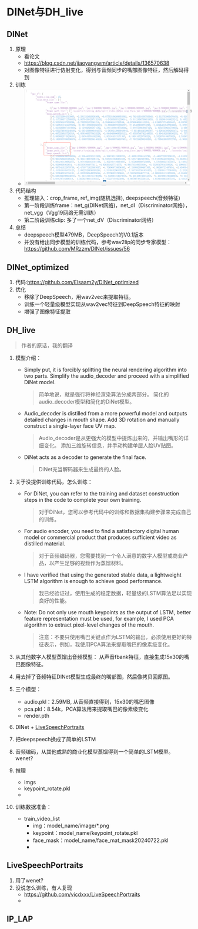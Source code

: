 # DINet与DH_live

## DINet
1. 原理
   - 看论文
   - https://blog.csdn.net/jiaoyangwm/article/details/136570638
   - 对图像特征进行仿射变化，得到与音频同步的嘴部图像特征，然后解码得到
2. 训练
   - ![](.images/1b96e981.png)
3. 代码结构
   - 推理输入：crop_frame, ref_img(随机选择), deepspeech(音频特征)
   - 第一阶段训练frame：net_g(DINet网络)，net_dI（Discriminator网络），net_vgg（Vgg19网络无需训练）
   - 第二阶段训练clip: 多了一个net_dV（Discriminator网络）
3. 总结
   - deepspeech模型479MB，DeepSpeech的V0.1版本 
   - 并没有给出同步模型的训练代码，参考wav2lip的同步专家模型：https://github.com/MRzzm/DINet/issues/56

## DINet_optimized
1. 代码:https://github.com/Elsaam2y/DINet_optimized
2. 优化
   - 移除了DeepSpeech，用wav2vec来提取特征。
   - 训练一个轻量级模型实现从wav2vec特征到DeepSpeech特征的映射
   - 增强了图像特征提取

## DH_live
> 作者的原话，我的翻译
1. 模型介绍：
   - Simply put, it is forcibly splitting the neural rendering algorithm into two parts. Simplify the audio_decoder and proceed with a simplified DiNet model. 
      > 简单地说，就是强行将神经渲染算法分成两部分。 简化的audio_decoder模型和简化的DiNet模型。
   - Audio_decoder is distilled from a more powerful model and outputs detailed changes in mouth shape. Add 3D rotation and manually construct a single-layer face UV map. 
      > Audio_decoder是从更强大的模型中提炼出来的，并输出嘴形的详细变化。 添加三维旋转信息，并手动构建单层人脸UV贴图。
   - DiNet acts as a decoder to generate the final face.
      > DiNet充当解码器来生成最终的人脸。
2. 关于没提供训练代码，怎么训练：
   - For DiNet, you can refer to the training and dataset construction steps in the code to complete your own training. 
     > 对于DiNet，您可以参考代码中的训练和数据集构建步骤来完成自己的训练。
   - For audio encoder, you need to find a satisfactory digital human model or commercial product that produces sufficient video as distilled material.
     > 对于音频编码器，您需要找到一个令人满意的数字人模型或商业产品，以产生足够的视频作为蒸馏材料。 
   - I have verified that using the generated stable data, a lightweight LSTM algorithm is enough to achieve good performance.
     > 我已经验证过，使用生成的稳定数据，轻量级的LSTM算法足以实现良好的性能。
   - Note: Do not only use mouth keypoints as the output of LSTM, better feature representation must be used, for example, I used PCA algorithm to extract pixel-level changes of the mouth.
     > 注意：不要只使用嘴巴关键点作为LSTM的输出，必须使用更好的特征表示，例如，我使用PCA算法来提取嘴巴的像素级变化。

2. 从其他数字人模型蒸馏出音频模型： 从声音fbank特征，直接生成15x30的嘴巴图像特征。
2. 用去掉了音频特征DINet模型生成最终的嘴部图，然后像拷贝回原图。 
1. 三个模型：
    - audio.pkl：2.59MB, 从音频直接得到，15x30的嘴巴图像
    - pca.pkl：8.54k，PCA算法用来提取嘴巴的像素级变化
    - render.pth
1. DINet + [LiveSpeechPortraits](https://github.com/YuanxunLu/LiveSpeechPortraits)
2. 把deepspeech换成了简单的LSTM
3. 音频编码，从其他成熟的商业化模型蒸馏得到一个简单的LSTM模型。 wenet?
4. 推理
   - imgs
   - keypoint_rotate.pkl
   - 
5. 训练数据准备：
   - train_video_list
     - img：model_name/image/*.png
     - keypoint：model_name/keypoint_rotate.pkl
     - face_mask：model_name/face_mat_mask20240722.pkl
     - 

## LiveSpeechPortraits
1. 用了wenet?
2. 没说怎么训练，有人复现
   - https://github.com/vicdxxx/LiveSpeechPortraits
   - 

## IP_LAP